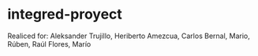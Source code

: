 # integred-proyect
Realiced for: Aleksander Trujillo, Heriberto Amezcua, Carlos Bernal, Mario, Rúben, Raúl Flores, Marío
